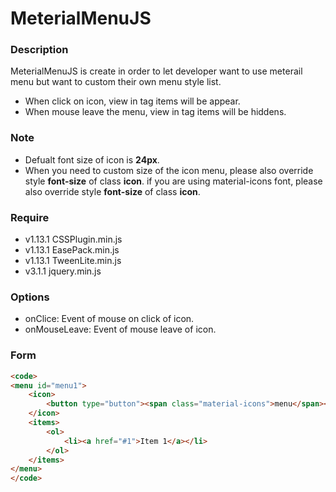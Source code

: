 # MeterialMenuJS

### Description

MeterialMenuJS is create in order to let developer want to use meterail menu but want to custom their own menu style list. 

- When click on icon, view in tag items will be appear. 
- When mouse leave the menu, view in tag items will be hiddens.

### Note
* Defualt font size of icon is **24px**.
* When you need to custom size of the icon menu, please also override style **font-size** of class **icon**.
  if you are using material-icons font, please also override style **font-size** of class **icon**.

### Require 

- v1.13.1 CSSPlugin.min.js
- v1.13.1 EasePack.min.js
- v1.13.1 TweenLite.min.js
- v3.1.1 jquery.min.js

### Options

- onClice: Event of mouse on click of icon.
- onMouseLeave: Event of mouse leave of icon.

### Form

```html
<code>
<menu id="menu1">
    <icon>
        <button type="button"><span class="material-icons">menu</span></button>
    </icon>
    <items>
        <ol>
            <li><a href="#1">Item 1</a></li>
        </ol>
    </items>
</menu>
</code>
```


